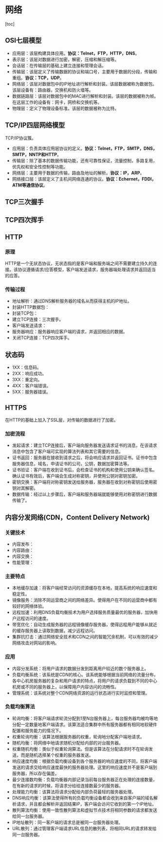 # 网络
[toc]
## OSI七层模型
- 应用层：该层构建具体应用。**协议：Telnet，FTP，HTTP，DNS**。
- 表示层：该层对数据进行加密，解密，压缩和解压缩等。
- 会话层：在传输层的基础上建立连接和管理会话。
- 传输层：该层定义了传输数据的协议和端口号，主要用于数据的分段，传输和重组。**协议：TCP，UDP**。
- 网络层：该层对数据包中的IP地址进行解析和封装。该层数据被称为数据包。该层设备有：路由器，交换机和防火墙等。
- 数据链路层：该层对数据包中的MAC进行解析和封装。该层的数据被称为帧。在这层工作的设备有：网卡，网桥和交换机等。
- 物理层：定义了物理设备标准。该层的数据被称为比特。

## TCP/IP四层网络模型
TCP/IP协议簇。
- 应用层：负责具体应用层协议的定义。**协议：Telnet，FTP，SMTP，DNS，SMTP，NNTP和HTTP**。
- 传输层：除了基本的数据传输功能，还有可靠性保证，流量控制，多路复用，优先权和安全性控制等功能。
- 网络层：主要用于数据的传输，路由及地址的解析。**协议：IP，ARP**。
- 网络接口层：该层定义了主机间网络连通的协议。**协议：Echernet，FDDI，ATM等通信协议**。

## TCP三次握手

## TCP四次挥手

## HTTP

### 原理
HTTP是一个无状态协议，无状态指的是客户端和服务端之间不需要建立持久的连接。该协议遵循请求/应答模型，客户端发送请求，服务器端处理请求并返回适当的应答。

### 传输过程
- 地址解析：通过DNS解析服务器的域名从而获得主机的IP地址。
- 封装HTTP数据包：
- 封装TCP包：
- 建立TCP连接：三次握手。
- 客户端发送请求：
- 服务器响应：服务器响应客户端的请求，并返回相应的数据。
- 关闭TCP连接：TCP四次挥手。

## 状态码
- 1XX：信息码。
- 2XX：响应成功。
- 3XX：重定向。
- 4XX：客户端错误。
- 5XX：服务器错误。

## HTTPS
在HTTP的基础上加入了SSL层，对传输的数据进行了加密。

### 加密流程
- 发起请求：建立TCP连接后，客户端向服务器发送请求证书的消息，在该请求消息中包含了客户端可实现的算法列表和其它需要的信息。
- 证书返回：服务器在接收到请求之后，将会响应请求并返回证书。证书中包含服务器信息，域名，申请证书的公司，公钥，数据加密算法等。
- 证书验证：客户端在收到证书后，会检查证书的机构和使用公钥来确认签名。确认证书有效后，客户端会生成对称密钥，并使用公钥对密钥加密。
- 密钥交换：客户端将对称密钥发送给服务器，服务器在收到对称密钥后使用密钥对其解密。
- 数据传输：经过以上步骤后，客户端和服务器端就能够使用对称密钥进行数据传输了。

## 内容分发网络(CDN，Content Delivery Network)

### 关键技术
- 内容发布：
- 内容路由：
- 内容交换：
- 性能管理：

### 主要特点
- 本地缓存加速：将客户端经常访问的资源缓存在本地，提高系统的响应速度和稳定性。
- 镜像服务：消除不同运营商之间的网络差异。使得用户在不同的运营商中都有较好的网络体验。
- 远程加速：利用DNS负载均衡技术为用户选择服务质量最优的服务器，加快用户远程访问的速度。
- 带宽优化：自动生成服务器的远程镜像缓存服务器，使得远程用户能够从就近的缓存服务器上读取到数据，减少远程访问。
- 集群抗打击：通过网络安全技术和CDN之间的智能冗余机制，可以有效的减少网络攻击对网站的影响。

### 应用
- 内容分发系统：将用户请求的数据分发到距离用户较近的数个服务器上。
- 负载均衡系统：该系统是CDN的核心。该系统能够根据当前网络的流量分布，各中心机房服务器的复杂和用户请求的特点，将用户的请求负载到不同的中心机房或不同的服务器上，以保障用户内容访问的流畅性。
- 管理系统：该系统对整个CDN网络资源的运行状态进行实时监控和管理。

### 负载均衡算法
- 轮询均衡：将客户端请求轮流分配到1至N台服务器上，每台服务器均被均等地分配一定数量地客户端请求。该算法适合集群中所有服务器都有相同地软硬件配置和服务能力的情况下。
- 权重轮询均衡：该算法根据服务器的权重，轮询地分配客户端地请求。
- 随机均衡：将网络中地请求随机分配给内部的对台服务器。
- 权重随机均衡：类似于权重轮询算法。但是该算法在分配请求时不在轮询发送，而是随机选择某个权重的服务器发送。
- 响应速度均衡：根据负载均衡设备到各个服务器的响应速度的不同，将客户端发送的请求交给响应速度最快的服务器处理。这里的响应速度并不是客户端到服务器，所以存在偏差。
- 最少连接数均衡：负载均衡器内部记录当前每台服务器正在处理的连接数量，在有新的请求的时候，将请求分给给连接数最少的服务器。
- 处理能力均衡：该算法将请求分配给内部负荷最轻的服务器处理。
- DNS响应均衡：该算法使得所有的负载均衡设备都会收到来自客户端的域名解析请求，并且都会解析并返回结果IP，客户端会访问它收到的第一个IP地址。
- 散列算法均衡：使用一致性散列算法和虚拟节点技术将相同参数的请求都发送给同一台服务器。
- IP地址散列：同一客户端的请求总是被同一台服务器处理。
- URL散列：通过管理客户端请求URL信息的散列表，将相同URL的请求转发给同一台服务器。